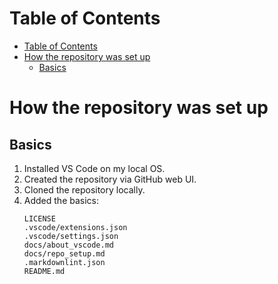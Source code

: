 # Table of Contents

- [Table of Contents](#table-of-contents)
- [How the repository was set up](#how-the-repository-was-set-up)
  - [Basics](#basics)

# How the repository was set up

## Basics

1. Installed VS Code on my local OS.
2. Created the repository via GitHub web UI.
3. Cloned the repository locally.
4. Added the basics:
    ```text
    LICENSE
    .vscode/extensions.json
    .vscode/settings.json
    docs/about_vscode.md
    docs/repo_setup.md
    .markdownlint.json
    README.md
    ```
